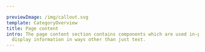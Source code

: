 ```yaml
---

previewImage: /img/callout.svg
template: CategoryOverview
title: Page content
intro: The page content section contains components which are used in-page to
  display information in ways other than just text.
---
```

